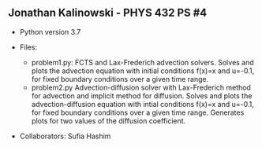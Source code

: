 ## Jonathan Kalinowski - PHYS 432 PS #4

- Python version 3.7

- Files: 
  - problem1.py: 
  FCTS and Lax-Frederich advection solvers. Solves and plots the advection equation with initial conditions f(x)=x and u=-0.1, for fixed boundary conditions over a given time range.
  - problem2.py Advection-diffusion solver with Lax-Frederich method for advection and implicit method for diffusion. Solves and plots the advection-diffusion equation with intial conditions f(x)=x and u=-0.1, for fixed boundary conditions over a given time range. Generates plots for two values of the diffusion coefficient. 
 
 - Collaborators: Sufia Hashim

